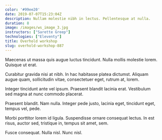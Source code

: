 ```yaml
---
color: '#99ee20'
date: 2019-07-07T15:23:04Z
description: Nullam molestie nibh in lectus. Pellentesque at nulla.
duration: 8
image: /images/ws_image_3.jpg
instructors: ["Sarette Greep"]
technologies: ["Eleventy"]
title: Overhold workshop
slug: overhold-workshop-887
---
```

Maecenas ut massa quis augue luctus tincidunt. Nulla mollis molestie lorem. Quisque ut erat.

Curabitur gravida nisi at nibh. In hac habitasse platea dictumst. Aliquam augue quam, sollicitudin vitae, consectetuer eget, rutrum at, lorem.

Integer tincidunt ante vel ipsum. Praesent blandit lacinia erat. Vestibulum sed magna at nunc commodo placerat.

Praesent blandit. Nam nulla. Integer pede justo, lacinia eget, tincidunt eget, tempus vel, pede.

Morbi porttitor lorem id ligula. Suspendisse ornare consequat lectus. In est risus, auctor sed, tristique in, tempus sit amet, sem.

Fusce consequat. Nulla nisl. Nunc nisl.
